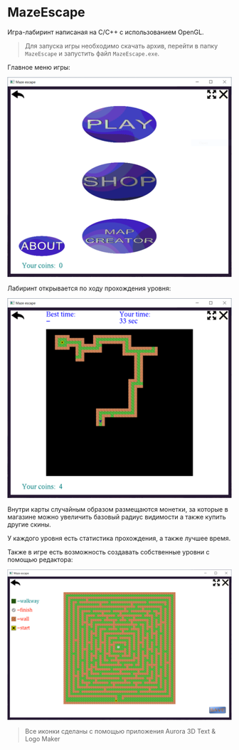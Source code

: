 # MazeEscape

Игра-лабиринт написаная на C/C++ с использованием OpenGL.

> Для запуска игры необходимо скачать архив, перейти в папку `MazeEscape` и запустить файл `MazeEscape.exe`.

Главное меню игры:

![MainMenu](Screenshots/MainMenu.png "MainMenu")

Лабиринт открывается по ходу прохождения уровня:

![Game](Screenshots/Game.png "Game")

Внутри карты случайным образом размещаются монетки, за которые в магазине можно увеличить базовый радиус видимости а также купить другие скины.

У каждого уровня есть статистика прохождения, а также лучшее время.

Также в игре есть возможность создавать собственные уровни с помощью редактора:

![Editor](Screenshots/Editor.png "Editor")

> Все иконки сделаны с помощью приложения Aurora 3D Text & Logo Maker